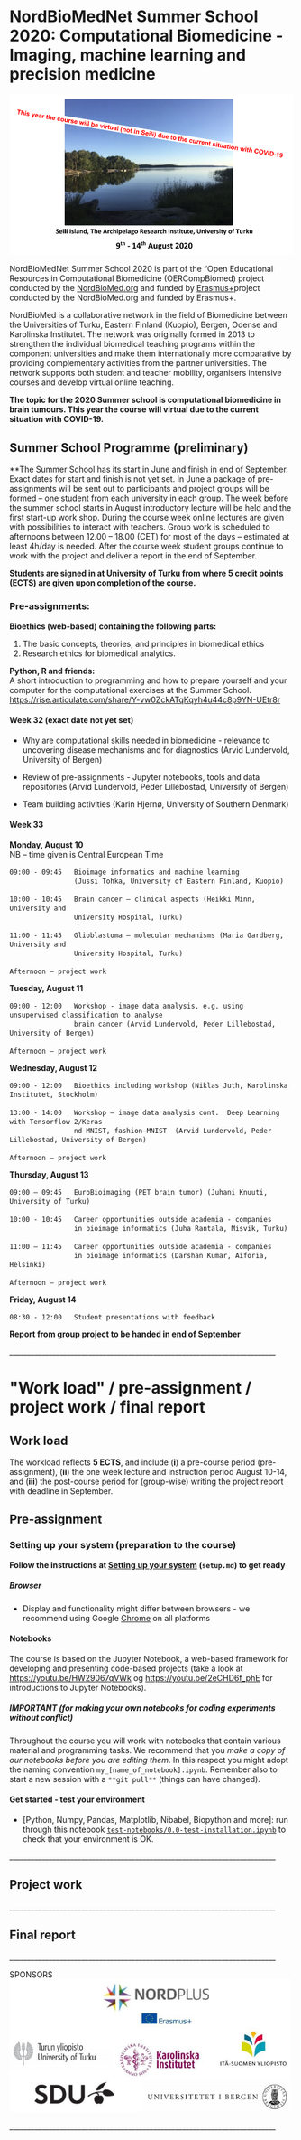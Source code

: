 # NordBioMedNet Summer School 2020: Computational Biomedicine - Imaging, machine learning and precision medicine

![Seili-2020 image](./assets/Seili-2020.png)


NordBioMedNet Summer School 2020 is part of the “Open Educational Resources in Computational
Biomedicine (OERCompBiomed) project conducted by the [NordBioMed.org](https://nordbiomed.org/news/summer-school-2019) and funded by [Erasmus+](http://ec.europa.eu/programmes/erasmus-plus/projects/eplus-project-details/#project/bc4e0bdb-aa64-4d5c-a7f2-26d68ec36647)project conducted by the NordBioMed.org and funded by Erasmus+.

NordBioMed is a collaborative network in the field of Biomedicine between the Universities of Turku, Eastern Finland (Kuopio), Bergen, Odense and Karolinska Institutet. The network was originally formed in 2013 to strengthen the individual biomedical teaching programs within the component universities and make them internationally more comparative by providing complementary activities from the partner universities. The network supports both student and teacher mobility, organisers intensive courses and develop virtual online teaching.

**The topic for the 2020 Summer school is computational biomedicine in brain tumours. This year the course will virtual due to the current situation with COVID-19.**



## Summer School Programme (preliminary)

**The Summer School has its start in June and finish in end of September.
Exact dates for start and finish is not yet set. In June a package of pre-
assignments will be sent out to participants and project groups will be
formed – one student from each university in each group. The week
before the summer school starts in August introductory lecture will be
held and the first start-up work shop. During the course week online
lectures are given with possibilities to interact with teachers. Group work
is scheduled to afternoons between 12.00 – 18.00 (CET) for most of the
days – estimated at least 4h/day is needed. After the course week student
groups continue to work with the project and deliver a report in the end
of September.

**Students are signed in at University of Turku from where 5 credit points (ECTS)
are given upon completion of the course.**


### Pre-assignments:
**Bioethics (web-based) containing the following parts:**<br>
1. The basic concepts, theories, and principles in biomedical ethics
2. Research ethics for biomedical analytics.

**Python, R and friends:**<br>
A short introduction to programming and how to prepare yourself and
your computer for the computational exercises at the Summer School.<br>
 https://rise.articulate.com/share/Y-vw0ZckATqKqyh4u44c8p9YN-UEtr8r



#### Week 32 (exact date not yet set)
- Why are computational skills needed in biomedicine - relevance to uncovering
disease mechanisms and for diagnostics (Arvid Lundervold, University of Bergen)

- Review of pre-assignments - Jupyter notebooks, tools and data repositories
(Arvid Lundervold, Peder Lillebostad, University of Bergen)

- Team building activities (Karin Hjernø, University of Southern Denmark)

#### Week 33

**Monday, August 10**<br>
NB – time given is Central European Time
```
09:00 - 09:45   Bioimage informatics and machine learning 
                (Jussi Tohka, University of Eastern Finland, Kuopio)

10:00 - 10:45   Brain cancer – clinical aspects (Heikki Minn, University and 
                University Hospital, Turku)

11:00 - 11:45   Glioblastoma – molecular mechanisms (Maria Gardberg, University and 
                University Hospital, Turku)

Afternoon – project work
```

**Tuesday, August 11**
```
09:00 - 12:00   Workshop - image data analysis, e.g. using unsupervised classification to analyse 
                brain cancer (Arvid Lundervold, Peder Lillebostad, University of Bergen)

Afternoon – project work
```

**Wednesday, August 12**
```
09:00 - 12:00   Bioethics including workshop (Niklas Juth, Karolinska Institutet, Stockholm)

13:00 - 14:00   Workshop – image data analysis cont.  Deep Learning with Tensorflow 2/Keras 
                nd MNIST, fashion-MNIST  (Arvid Lundervold, Peder Lillebostad, University of Bergen)

Afternoon – project work
```

**Thursday, August 13**
```
09:00 – 09:45   EuroBioimaging (PET brain tumor) (Juhani Knuuti, University of Turku)

10:00 - 10:45   Career opportunities outside academia - companies 
                in bioimage informatics (Juha Rantala, Misvik, Turku)

11:00 – 11:45   Career opportunities outside academia - companies 
                in bioimage informatics (Darshan Kumar, Aiforia, Helsinki)

Afternoon – project work
```


**Friday, August 14**
```
08:30 - 12:00   Student presentations with feedback
```

**Report from group project to be handed in end of September**


__________________________________________________________________________<br>


# "Work load" / pre-assignment / project work / final report

## Work load

The workload reflects **5 ECTS**, and include (**i**) a pre-course period (pre-assignment), (**ii**) the one week lecture and instruction period August 10-14, and (**iii**) the post-course period for (group-wise) writing the project report with deadline in September.

## Pre-assignment 

### Setting up your system (preparation to the course)

**Follow the instructions at [Setting up your system](setup.md) (`setup.md`) to get ready**

##### Browser
- Display and functionality might differ between browsers - we recommend using Google [Chrome](https://www.google.com/chrome) on all platforms

#### Notebooks
The course is based on the Jupyter Notebook, a web-based framework for developing and presenting code-based projects (take a look at https://youtu.be/HW29067qVWk og https://youtu.be/2eCHD6f_phE for introductions to Jupyter Notebooks).

##### IMPORTANT (for making your own notebooks for coding experiments without conflict)
Throughout the course you will work with notebooks that contain various material and programming tasks. We recommend that you *make a copy of our notebooks before you are editing them*. In this respect you might adopt the naming convention `my_[name_of_notebook].ipynb`. Remember also to start a new session with a `**git pull**` (things can have changed).


#### Get started - test your environment
* [Python, Numpy, Pandas, Matplotlib, Nibabel, Biopython and more]: run through this notebook [`test-notebooks/0.0-test-installation.ipynb`](test-notebooks/0.0-test-installation.ipynb) to check that your environment is OK.<br>


__________________________________________________________________________<br>

## Project work


__________________________________________________________________________<br>

## Final report


__________________________________________________________________________<br>

SPONSORS<br>
<img src="./assets/logos.png" width="500">

__________________________________________________________________________<br>
